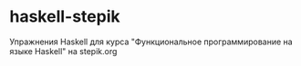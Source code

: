 # haskell-stepik
Упражнения Haskell для курса "Функциональное программирование на языке Haskell" на stepik.org
